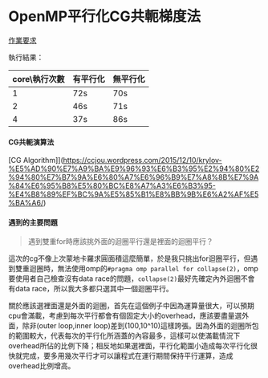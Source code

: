 OpenMP平行化CG共軛梯度法
===

[作業要求](https://people.cs.nctu.edu.tw/~ypyou/courses/PP-f19/assignments/HW2.pdf)

執行結果：  

| core\執行次數|    有平行化   |   無平行化   | 
|  --------   | --------  | -------- |
| 1           | 72s    | 70s   |
| 2           | 46s    | 71s   | 
| 4           | 37s    | 86s   | 

#### CG共軛演算法
[CG Algorithm]](https://ccjou.wordpress.com/2015/12/10/krylov-%E5%AD%90%E7%A9%BA%E9%96%93%E6%B3%95%E2%94%80%E2%94%80%E7%B7%9A%E6%80%A7%E6%96%B9%E7%A8%8B%E7%9A%84%E6%95%B8%E5%80%BC%E8%A7%A3%E6%B3%95-%E4%B8%89%EF%BC%9A%E5%85%B1%E8%BB%9B%E6%A2%AF%E5%BA%A6/)



#### 遇到的主要問題

> 遇到雙重for時應該挑外面的迴圈平行還是裡面的迴圈平行？  


這次的cg不像上次蒙地卡羅求圓面積這麼簡單，於是我只挑出for迴圈平行，但遇到雙重迴圈時，無法使用omp的`#pragma omp parallel for collapse(2)`，omp要使用者自己檢查沒有data race的問題，`collapse(2)`最好先確定內外迴圈不會有data race，所以我大多都只選其中一個迴圈平行。  

關於應該選裡面還是外面的迴圈，首先在這個例子中因為運算量很大，可以預期cpu會滿載，考慮到每次平行都會有個固定大小的overhead，應該要盡量選外面，除非(outer loop,inner loop)差到(100,10^10)這樣誇張。因為外面的迴圈所包的範圍較大，代表每次的平行化所涵蓋的內容最多，這樣可以使滿載情況下overhead所佔的比例下降；相反地如果選裡面，平行化範圍小造成每次平行化很快就完成，要多用幾次平行才可以讓程式在運行期間保持平行運算，造成overhead比例增高。  



